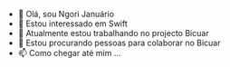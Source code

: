 - 👋 Olá, sou Ngori Januário
- 👀 Estou interessado em Swift
- 🌱 Atualmente estou trabalhando no projecto Bicuar
- 💞️ Estou procurando pessoas para colaborar no Bicuar
- 📫 Como chegar até mim ...

<!---
ngorijanuario/ngorijanuario is a ✨ special ✨ repository because its `README.md` (this file) appears on your GitHub profile.
You can click the Preview link to take a look at your changes.
--->
